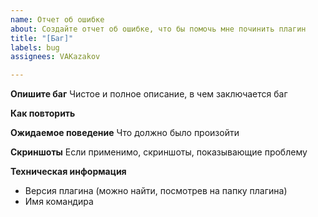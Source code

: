 ```yaml
---
name: Отчет об ошибке
about: Создайте отчет об ошибке, что бы помочь мне починить плагин
title: "[Баг]"
labels: bug
assignees: VAKazakov

---
```


**Опишите баг**
Чистое и полное описание, в чем заключается баг

**Как повторить**

**Ожидаемое поведение**
Что должно было произойти

**Скриншоты**
Если применимо, скриншоты, показывающие проблему

**Техническая информация**
 - Версия плагина (можно найти, посмотрев на папку плагина)
 - Имя командира
